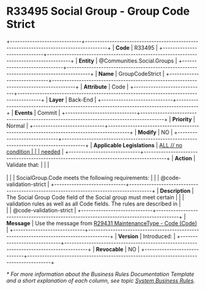 ﻿---
erp.type: business-rule
erp.entity: Communities.Social.Groups
---

# R33495 Social Group - Group Code Strict
+-----------------------------+---------------------------------------------------------------------------------------+
| **Code**                    | R33495                                                                                |
+-----------------------------+---------------------------------------------------------------------------------------+
| **Entity**                  | @Communities.Social.Groups                                                            |
+-----------------------------+---------------------------------------------------------------------------------------+
| **Name**                    | GroupCodeStrict                                                                       |
+-----------------------------+---------------------------------------------------------------------------------------+
| **Attribute**               | Code                                                                                  |
+-----------------------------+---------------------------------------------------------------------------------------+
| **Layer**                   | Back-End                                                                              |
+-----------------------------+---------------------------------------------------------------------------------------+
| **Events**                  | Commit                                                                                |
+-----------------------------+---------------------------------------------------------------------------------------+
| **Priority**                | Normal                                                                                |
+-----------------------------+---------------------------------------------------------------------------------------+
| **Modify**                  | NO                                                                                    |
+-----------------------------+---------------------------------------------------------------------------------------+
| **Applicable Legislations** | [ALL // no condition                                                                  |
|                             | needed](xref:applicable-legislations)                                                 |
+-----------------------------+---------------------------------------------------------------------------------------+
| **Action**                  | Validate that:                                                                        |
|                             | <br/><br/>                                                                            |
|                             | SocialGroup.Code meets the following requirements:                                    |
|                             | @code-validation-strict                                                               |
+-----------------------------+---------------------------------------------------------------------------------------+
| **Description**             | The Social Group Code field of the Social group must meet certain                     |
|                             | validation rules as well as all Code fields. The rules are described in               |   
|                             | @code-validation-strict                                                               |
+-----------------------------+---------------------------------------------------------------------------------------+
| **Message**                 | Use the message from [R29431 MaintenanceType - Code (Code)](R29431.md)                |
+-----------------------------+---------------------------------------------------------------------------------------+
| **Version**                 | Introduced:                                                                           |
+-----------------------------+---------------------------------------------------------------------------------------+
| **Revocable**               | NO                                                                                    |
+-----------------------------+---------------------------------------------------------------------------------------+

*\* For more information about the Business Rules Documentation Template and a short explanation of each column, see
topic [System Business Rules](../templates/template-description-system-business-rules.md).*

